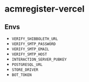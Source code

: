 # acmregister-vercel

## Envs

- `VERIFY_SHIBBOLETH_URL`
- `VERIFY_SMTP_PASSWORD`
- `VERIFY_SMTP_EMAIL`
- `VERIFY_SMTP_HOST`
- `INTERACTION_SERVER_PUBKEY`
- `POSTGRESQL_URL`
- `STORE_DRIVER`
- `BOT_TOKEN`

